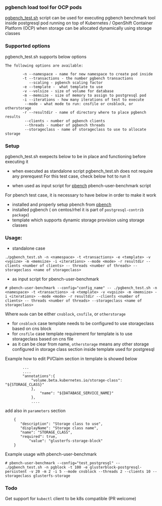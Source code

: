 ### pgbench load tool for OCP pods 


[pgbench_test.sh](https://github.com/ekuric/openshift/blob/master/postgresql/pgbench_test.sh) script can be used for executing pgbench benchmark tool
inside postgresql pod running on top of Kubernetes / OpenShift Container Platform (OCP) when storage can be allocated 
dynamically using storage classes

### Supported options 

pgbench_test.sh supports below options 

``` 
The following options are available:

		-n --namespace - name for new namespace to create pod inside
		-t --transactions - the number pgbench transactions
		   --scaling - pgbench scaling factor
		-e --template -  what template to use
		-v --volsize - size of volume for database
		-m --memsize - size of memory to assign to postgresql pod
		-i --iterations - how many iterations of test to execute
		 --mode - what mode to run: cnsfile or cnsblock, or otherstorage
		-r --resultdir - name of directory where to place pgbench results
		 --clients - number of pgbench clients
		 --threads - number of pgbench threads
		 --storageclass - name of storageclass to use to allocate storage

``` 

### Setup

pgbench_test.sh exepects below to be in place and functioning before executing it

- when executed as standalone script pgbench_test.sh does not require any prerequest 
For this test case, check below hot to run it

- when used as input script for [pbench](https://github.com/distributed-system-analysis/pbench) pbench-user-benchmark script

For pbench test case, it is necessary to have below in order to make it work 

- installed and properly setup pbench from [pbench](https://github.com/distributed-system-analysis/pbench)
- installed pgbench ( on centos/rhel it is part of `postgresql-contrib package`)
- template which supports dynamic storage provision using storage classes

### Usage:  

- standalone case 

```
./pgbench_test.sh -n <namespace> -t <transactions> -e <template> -v <vgsize> -m <memsize> -i <iterations> --mode <mode> -r resultdir --clients <number of clients> -- threads <number of threads> --storageclass <name of storageclass>
```
- as input script for pbench-user-benchmark 

```
# pbench-user-benchmark --config="config_name" -- ./pgbench_test.sh -n <namespace> -t <transactions> -e <template> -v <vgsize> -m <memsize> -i <iterations> --mode <mode> -r resultdir --clients <number of clients> -- threads <number of threads> --storageclass <name of storageclass> 
``` 
Where ```mode``` can be either ```cnsblock```, ```cnsfile```, or ```otherstorage```  


- for `cnsblock` case template needs to be configured to use storageclass based on cns block 
- for `cnsfile` case template requirement for template is to use storageclass based on cns file 
- as it can be clear from name, ```otherstorage``` means any other storage configured in storage class section inside template used for postgresql 

Example how to edit PVClaim section in template is showed below 

``` 
        ...
        ....
		"annotations":{
			"volume.beta.kubernetes.io/storage-class": "${STORAGE_CLASS}"	
			}, 
                "name": "${DATABASE_SERVICE_NAME}"
            },
            ....
``` 

add also in ```parameters``` section 

```
	{
	   "description": "Storage class to use",
	   "displayName": "Storage class name",
	   "name": "STORAGE_CLASS",
	   "required": true, 
           "value": "glusterfs-storage-block" 
	}
``` 


Example usage with pbench-user-benchmark 

``` 
# pbench-user-benchmark --config="test_postgresql" -- ./pgbench_test.sh -n pgblock -t 100 -e glusterblock-postgresql-persistent -v 20 -m 2 -i 5 --mode cnsblock --threads 2 --clients 10 --storageclass glusterfs-storage 
``` 

### Todo 

Get support for ```kubectl``` client to be k8s compatible (PR welcome)
